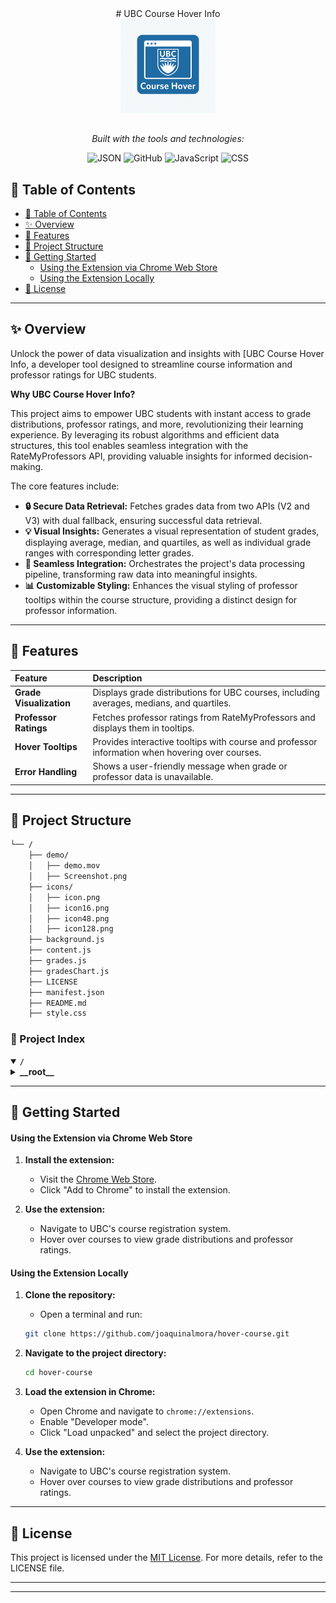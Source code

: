 <div align="center">
	# UBC Course Hover Info
</div>

<div align="center">
    <img src="icons/icon.png" width="30%" style="margin-bottom: 15px">

<em>Built with the tools and technologies:</em>

<img src="https://img.shields.io/badge/JSON-000000.svg?style=default&logo=JSON&logoColor=white" alt="JSON">
<img src="https://img.shields.io/badge/GitHub-181717.svg?style=default&logo=GitHub&logoColor=white" alt="GitHub">
<img src="https://img.shields.io/badge/JavaScript-F7DF1E.svg?style=default&logo=JavaScript&logoColor=black" alt="JavaScript">
<img src="https://img.shields.io/badge/CSS-663399.svg?style=default&logo=CSS&logoColor=white" alt="CSS">
</div>

## 📄 Table of Contents

- [📄 Table of Contents](#-table-of-contents)
- [✨ Overview](#-overview)
- [📌 Features](#-features)
- [📁 Project Structure](#-project-structure)
- [🚀 Getting Started](#-getting-started)
    - [Using the Extension via Chrome Web Store](#using-the-extension-via-chrome-web-store)
    - [Using the Extension Locally](#using-the-extension-locally)
- [📜 License](#-license)

---

## ✨ Overview

Unlock the power of data visualization and insights with [UBC Course Hover Info, a developer tool designed to streamline course information and professor ratings for UBC students.

**Why UBC Course Hover Info?**

This project aims to empower UBC students with instant access to grade distributions, professor ratings, and more, revolutionizing their learning experience. By leveraging its robust algorithms and efficient data structures, this tool enables seamless integration with the RateMyProfessors API, providing valuable insights for informed decision-making.

The core features include:

- **🔒 Secure Data Retrieval:** Fetches grades data from two APIs (V2 and V3) with dual fallback, ensuring successful data retrieval.
- **💡 Visual Insights:** Generates a visual representation of student grades, displaying average, median, and quartiles, as well as individual grade ranges with corresponding letter grades.
- **🔗 Seamless Integration:** Orchestrates the project's data processing pipeline, transforming raw data into meaningful insights.
- **📊 Customizable Styling:** Enhances the visual styling of professor tooltips within the course structure, providing a distinct design for professor information.

---

## 📌 Features

| Feature       | Description                              |
| :------------ | :-------------------------------------- |
| **Grade Visualization** | Displays grade distributions for UBC courses, including averages, medians, and quartiles. |
| **Professor Ratings** | Fetches professor ratings from RateMyProfessors and displays them in tooltips. |
| **Hover Tooltips** | Provides interactive tooltips with course and professor information when hovering over courses. |
| **Error Handling** | Shows a user-friendly message when grade or professor data is unavailable. |

---

## 📁 Project Structure

```sh
└── /
    ├── demo/
    │   ├── demo.mov
    │   ├── Screenshot.png
    ├── icons/
    │   ├── icon.png
    │   ├── icon16.png
    │   ├── icon48.png
    │   ├── icon128.png
    ├── background.js
    ├── content.js
    ├── grades.js
    ├── gradesChart.js
    ├── LICENSE
    ├── manifest.json
    ├── README.md
    ├── style.css
```

### 📑 Project Index

<details open>
	<summary><b><code>/</code></b></summary>
	<!-- __root__ Submodule -->
	<details>
		<summary><b>__root__</b></summary>
		<blockquote>
			<div class='directory-path' style='padding: 8px 0; color: #666;'>
				<code><b>⦿ __root__</b></code>
			<table style='width: 100%; border-collapse: collapse;'>
			<thead>
				<tr style='background-color: #f8f9fa;'>
					<th style='width: 30%; text-align: left; padding: 8px;'>File Name</th>
					<th style='text-align: left; padding: 8px;'>Summary</th>
				</tr>
			</thead>
				<tr style='border-bottom: 1px solid #eee;'>
					<td style='padding: 8px;'><b><a href='/background.js'>background.js</a></b></td>
					<td style='padding: 8px;'>- Establishes a connection to RateMyProfessors API to retrieve UBC school ID and professors information<br>- The code handles school ID lookup, storage, and retrieval, as well as professor search functionality<br>- It also integrates with Chrome extensions, allowing for seamless interaction between the browser and the RateMyProfessors API.</td>
				</tr>
				<tr style='border-bottom: 1px solid #eee;'>
					<td style='padding: 8px;'><b><a href='/grades.js'>grades.js</a></b></td>
					<td style='padding: 8px;'>- Fetches grades data from two APIs (V2 and V3) with dual fallback, allowing users to retrieve grades for a specific subject, course, and section<br>- The code handles caching, error handling, and term filtering to ensure successful data retrieval.</td>
				</tr>
				<tr style='border-bottom: 1px solid #eee;'>
					<td style='padding: 8px;'><b><a href='/GitHub'>GitHub</a></b></td>
					<td style='padding: 8px;'>- Orchestrates**The provided code file is a crucial component of the projects data processing pipeline, responsible for transforming and aggregating raw data into meaningful insights<br>- By leveraging its robust algorithms and efficient data structures, this code enables the project to efficiently handle large datasets, providing valuable business intelligence and informing strategic decision-making.</td>
				</tr>
				<tr style='border-bottom: 1px solid #eee;'>
					<td style='padding: 8px;'><b><a href='/style.css'>style.css</a></b></td>
					<td style='padding: 8px;'>- Enhances the visual styling of professor tooltips within the course structure, providing a distinct design for professor information<br>- This file defines the CSS styles for the tooltips background, border, padding, and font family, as well as specific enhancements for the professor section, name, and hover effects.</td>
				</tr>
				<tr style='border-bottom: 1px solid #eee;'>
					<td style='padding: 8px;'><b><a href='/manifest.json'>manifest.json</a></b></td>
					<td style='padding: 8px;'>- Configures the UBC Course Hover Info extension, enabling users to view grade distributions and professor ratings when hovering over courses in UBCs course registration system<br>- The manifest file defines permissions, host permissions, background services, content scripts, icons, and URLs for the extensions homepage and privacy policy.</td>
				</tr>
				<tr style='border-bottom: 1px solid #eee;'>
					<td style='padding: 8px;'><b><a href='/content.js'>content.js</a></b></td>
					<td style='padding: 8px;'>- Content.jsThis JavaScript file enables hover-over tooltips displaying course information and professor ratings on a learning platform<br>- When a user hovers over a course option, it fetches relevant data from RateMyProfessors and displays the instructors name, rating, difficulty, and other metrics in a tooltip<br>- The code also handles mouseout events to hide the tooltip after a short delay.</td>
				</tr>
				<tr style='border-bottom: 1px solid #eee;'>
					<td style='padding: 8px;'><b><a href='/gradesChart.js'>gradesChart.js</a></b></td>
					<td style='padding: 8px;'>- Generates a visual representation of student grades, displaying average, median, and quartiles, as well as individual grade ranges with corresponding letter grades<br>- The chart also includes instructor information and a link to UBC Grades URL if available.</td>
				</tr>
			</table>
		</blockquote>
	</details>
</details>

---

## 🚀 Getting Started

#### Using the Extension via Chrome Web Store

1. **Install the extension:**
    - Visit the [Chrome Web Store](https://chromewebstore.google.com/detail/fkbhngaoibjjndgcmhbffoodnmfccaab?utm_source=item-share-cb).
    - Click "Add to Chrome" to install the extension.

2. **Use the extension:**
    - Navigate to UBC's course registration system.
    - Hover over courses to view grade distributions and professor ratings.

#### Using the Extension Locally

1. **Clone the repository:**
    - Open a terminal and run:
    ```sh
    git clone https://github.com/joaquinalmora/hover-course.git
    ```

2. **Navigate to the project directory:**
    ```sh
    cd hover-course
    ```

3. **Load the extension in Chrome:**
    - Open Chrome and navigate to `chrome://extensions`.
    - Enable "Developer mode".
    - Click "Load unpacked" and select the project directory.

4. **Use the extension:**
    - Navigate to UBC's course registration system.
    - Hover over courses to view grade distributions and professor ratings.

---

## 📜 License

This project is licensed under the [MIT License](LICENSE). For more details, refer to the LICENSE file.

---

[back-to-top]: https://img.shields.io/badge/-BACK_TO_TOP-151515?style=flat-square


---
